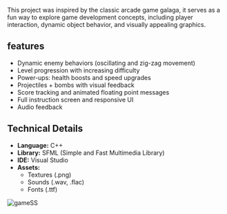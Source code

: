 This project was inspired by the classic arcade game galaga, it serves as a fun way to explore game development concepts, including player interaction, dynamic object behavior, and visually appealing graphics.

## features
- Dynamic enemy behaviors (oscillating and zig-zag movement)
- Level progression with increasing difficulty
- Power-ups: health boosts and speed upgrades
- Projectiles + bombs with visual feedback
- Score tracking and animated floating point messages
- Full instruction screen and responsive UI
- Audio feedback

## Technical Details
- **Language:** C++
- **Library:** SFML (Simple and Fast Multimedia Library)
- **IDE:** Visual Studio
- **Assets:** 
  - Textures (.png)
  - Sounds (.wav, .flac)
  - Fonts (.ttf)

![gameSS](https://github.com/user-attachments/assets/0dbad57e-e9d7-4e9c-b8ad-4952e0451966)

